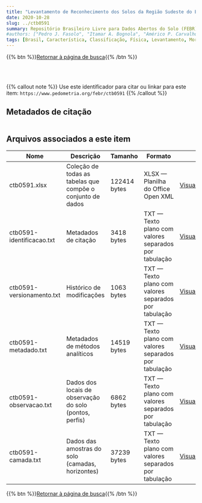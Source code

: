 ```yaml
---
title: "Levantamento de Reconhecimento dos Solos da Região Sudeste do Estado do Paraná (áreas 4, 5 e 6)"
date: 2020-10-28
slug: ../ctb0591
summary: Repositório Brasileiro Livre para Dados Abertos do Solo (FEBR) | A febre dos dados de solo no Brasil
#authors: ["Pedro J. Fasolo", "Itamar A. Bognola", "Américo P. Carvalho", "Reinaldo O. Potter", "Silvio B. Bhering."]
tags: [Brasil, Característica, Classificação, Física, Levantamento, Morfológica,Paraná, Química, Solo]
---
```


<style>
div.alert > div {
    font-size: 0.8rem;
}
</style>

{{% btn %}}<a href="/febr/buscar/">Retornar à página de busca</a>{{% /btn %}}

<br>
<br>

{{% callout note %}}
Use este identificador para citar ou linkar para este item: `https://www.pedometria.org/febr/ctb0591`
{{% /callout %}}

## Metadados de citação

<table>
<!-- Fonte: https://gist.github.com/jfreels/6814721 -->
<script src="https://d3js.org/d3.v3.min.js" charset="utf-8"></script>
<!-- <script type='text/javascript' src='/febr/buscar/script.js'></script> -->
<script type='text/javascript'>
  d3.tsv('ctb0591-identificacao.txt',function (data) {
    var columns = ['campo', 'valor']
    tabulate(data, columns)
  })
</script>
</table>

## Arquivos associados a este item

<table style="width:100%">
  <thead>
    <tr>
      <th>Nome</th>
      <th>Descrição</th>
      <th>Tamanho</th>
      <th>Formato</th>
      <th></th>
    </tr>
  </thead>
  <tbody>
    <tr>
      <td>ctb0591.xlsx</td>
      <td>Coleção de todas as tabelas que compõe o conjunto de dados</td>
      <td>122414 bytes</td>
      <td>XLSX — Planilha do Office Open XML</td>
      <td><a href="https://cloud.utfpr.edu.br/index.php/s/Df6dhfzYJ1DDeso/download?path=%2Fctb0591&files=ctb0591.xlsx" class="btn btn-primary btn-block" role="button">Visualizar/Abrir</a></td>
    </tr>
    <tr>
      <td>ctb0591-identificacao.txt</td>
      <td>Metadados de citação</td>
      <td>3418 bytes</td>
      <td>TXT — Texto plano com valores separados por tabulação</td>
      <td><a href="https://cloud.utfpr.edu.br/index.php/s/Df6dhfzYJ1DDeso/download?path=%2Fctb0591&files=ctb0591-identificacao.txt" class="btn btn-primary btn-block" role="button">Visualizar/Abrir</a></td>
    </tr>
    <tr>
      <td>ctb0591-versionamento.txt</td>
      <td>Histórico de modificações</td>
      <td>1063 bytes</td>
      <td>TXT — Texto plano com valores separados por tabulação</td>
      <td><a href="https://cloud.utfpr.edu.br/index.php/s/Df6dhfzYJ1DDeso/download?path=%2Fctb0591&files=ctb0591-versionamento.txt" class="btn btn-primary btn-block" role="button">Visualizar/Abrir</a></td>
    </tr>
    <tr>
      <td>ctb0591-metadado.txt</td>
      <td>Metadados de métodos analíticos</td>
      <td>14519 bytes</td>
      <td>TXT — Texto plano com valores separados por tabulação</td>
      <td><a href="https://cloud.utfpr.edu.br/index.php/s/Df6dhfzYJ1DDeso/download?path=%2Fctb0591&files=ctb0591-metadado.txt" class="btn btn-primary btn-block" role="button">Visualizar/Abrir</a></td>
    </tr>
    <tr>
      <td>ctb0591-observacao.txt</td>
      <td>Dados dos locais de observação do solo (pontos, perfis)</td>
      <td>6862 bytes</td>
      <td>TXT — Texto plano com valores separados por tabulação</td>
      <td><a href="https://cloud.utfpr.edu.br/index.php/s/Df6dhfzYJ1DDeso/download?path=%2Fctb0591&files=ctb0591-observacao.txt" class="btn btn-primary btn-block" role="button">Visualizar/Abrir</a></td>
    </tr>
    <tr>
      <td>ctb0591-camada.txt</td>
      <td>Dados das amostras do solo (camadas, horizontes)</td>
      <td>37239 bytes</td>
      <td>TXT — Texto plano com valores separados por tabulação</td>
      <td><a href="https://cloud.utfpr.edu.br/index.php/s/Df6dhfzYJ1DDeso/download?path=%2Fctb0591&files=ctb0591-camada.txt" class="btn btn-primary btn-block" role="button">Visualizar/Abrir</a></td>
    </tr>
  </tbody>
</table>

{{% btn %}}<a href="/febr/buscar/">Retornar à página de busca</a>{{% /btn %}}
